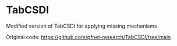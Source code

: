 # TabCSDI
Modified version of TabCSDI for applying missing mechanisms

Original code: https://github.com/pfnet-research/TabCSDI/tree/main
